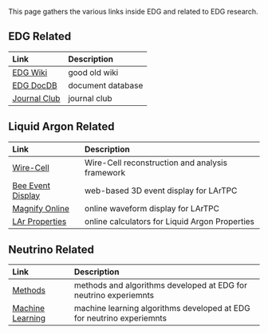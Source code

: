 This page gathers the various links inside EDG and related to EDG research.

## EDG Related

| Link         | Description       |
|:-------------|:------------------|
| [EDG Wiki](https://www.phy.bnl.gov/edg/w/) | good old wiki |
| [EDG DocDB](https://www.phy.bnl.gov/bnlif/cgi-bin/private/DocumentDatabase) | document database |
| [Journal Club](https://lar.bnl.gov/journal-club/) | journal club   |


## Liquid Argon Related

| Link         | Description       |
|:-------------|:------------------|
| [Wire-Cell](https://lar.bnl.gov/wire-cell) | Wire-Cell reconstruction and analysis framework |
| [Bee Event Display](http://www.phy.bnl.gov/twister/bee/) | web-based 3D event display for LArTPC |
| [Magnify Online](https://lar.bnl.gov/magnify) | online waveform display for LArTPC |
| [LAr Properties](https://lar.bnl.gov/properties/) | online calculators for Liquid Argon Properties |


## Neutrino Related

| Link         | Description       |
|:-------------|:------------------|
| [Methods](https://lar.bnl.gov/methods/) | methods and algorithms developed at EDG for neutrino experiemnts|
| [Machine Learning](https://lar.bnl.gov/ml/) | machine learning algorithms developed at EDG for neutrino experiemnts|

